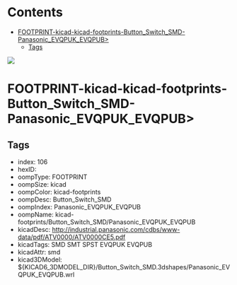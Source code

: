 



Contents
========

* [FOOTPRINT-kicad-kicad-footprints-Button_Switch_SMD-Panasonic_EVQPUK_EVQPUB>](#footprint-kicad-kicad-footprints-button_switch_smd-panasonic_evqpuk_evqpub)
	* [Tags](#tags)
  
![][im]
# FOOTPRINT-kicad-kicad-footprints-Button_Switch_SMD-Panasonic_EVQPUK_EVQPUB>

## Tags

- index: 106
- hexID: 
- oompType: FOOTPRINT
- oompSize: kicad
- oompColor: kicad-footprints
- oompDesc: Button_Switch_SMD
- oompIndex: Panasonic_EVQPUK_EVQPUB
- oompName: kicad-footprints/Button_Switch_SMD/Panasonic_EVQPUK_EVQPUB
- kicadDesc: http://industrial.panasonic.com/cdbs/www-data/pdf/ATV0000/ATV0000CE5.pdf
- kicadTags: SMD SMT SPST EVQPUK EVQPUB
- kicadAttr: smd
- kicad3DModel: ${KICAD6_3DMODEL_DIR}/Button_Switch_SMD.3dshapes/Panasonic_EVQPUK_EVQPUB.wrl



[im]: image.png
